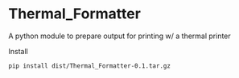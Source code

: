 Thermal_Formatter
=================

A python module to prepare output for printing w/ a thermal printer

Install
```
pip install dist/Thermal_Formatter-0.1.tar.gz
```
